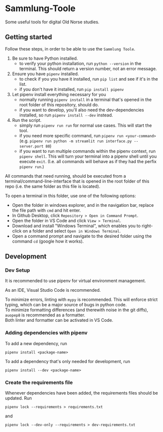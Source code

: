 # Sammlung-Toole

Some useful tools for digital Old Norse studies.


## Getting started

Follow these steps, in order to be able to use the `Sammlung Toole`.

1. Be sure to have Python installed.
   - to verify your python installation, run `python --version` in the terminal. This should return a version number, not an error message.
2. Ensure you have `pipenv` installed.
   - to check if you you have it installed, run `pip list` and see if it's in the list.
   - if you don't have it installed, run `pip install pipenv`
3. Let pipenv install everything necessary for you
   - normally running `pipenv install` in a terminal that's opened in the root folder of this repository, should do.
   - if you want to develop, you'll also need the dev-dependencies installed, so run `pipenv install --dev` instead.
4. Run the script.
   - simply run `pipenv run run` for normal use cases. This will start the tool.
   - if you need more specific command, run `pipenv run <your-command>`  
     (e.g. `pipenv run python -m streamlit run interface.py --server.port 80`)
   - if you want to run multiple commands within the pipenv context, run `pipenv shell`. This will turn your terminal into a pipenv shell until you execute `exit`. (I.e. all commands will behave as if they had the perfix `pipenv run`.)


All commands that need running, should be executed from a terminal/command-line-interface that is opened in the root folder of this repo (i.e. the same folder as this file is located).

To open a terminal in this folder, use one of the following options:

- Open the folder in windows explorer, and in the navigation bar, replace the file path with `cmd` and hit enter.
- In Github Desktop, click `Repository > Open in Command Prompt`.
- Open the folder in VS Code and click `View > Terminal`.
- Download and install "Windows Terminal", which enables you to right-click on a folder and select `Open in Windows Terminal`.
- Open a command prompt and navigate to the desired folder using the command `cd` (google how it works).


## Development

### Dev Setup

It is recommended to use pipenv for virtual environment management.

As an IDE, Visual Studio Code is recommended.

To minimize errors, linting with `mypy` is recommended. This will enforce strict typing, which can be a major source of bugs in python code.  
To minimize formatting differences (and therewith noise in the git diffs), `auopep8` is recommended as a formatter.  
Both linter and formatter can be activated in VS Code.

### Adding dependencies with pipenv

To add a new dependency, run

```shell
pipenv install <package-name>
```

To add a dependency that's only needed for development, run

```shell
pipenv install --dev <package-name>
```

### Create the requirements file

Whenever dependencies have been added, the requirements files should be updated. Run

```shell
pipenv lock --requirements > requirements.txt
```

and

```shell
pipenv lock --dev-only --requirements > dev-requirements.txt
```

